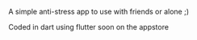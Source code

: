 A simple anti-stress app to use with friends or alone ;) 

Coded in dart using flutter soon on the appstore
